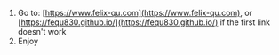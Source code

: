 1. Go to: [https://www.felix-qu.com](https://www.felix-qu.com), or [https://fequ830.github.io/](https://fequ830.github.io/) if the first link doesn't work
2. Enjoy

